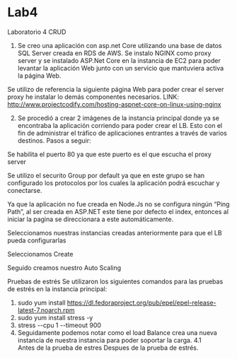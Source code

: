 # Lab4
Laboratorio 4 CRUD
1.	Se creo una aplicación con asp.net Core utilizando una base de datos SQL Server creada en RDS de AWS. Se instalo NGINX como proxy server y se instalado ASP.Net Core en la instancia de EC2 para poder levantar la aplicación Web junto con un servicio que mantuviera activa la página Web.
 

Se utilizo de referencia la siguiente página Web para poder crear el server proxy he instalar lo demás componentes necesarios.
LINK: http://www.projectcodify.com/hosting-aspnet-core-on-linux-using-nginx  

2.	Se procedió a crear 2 imágenes de la instancia principal donde ya se encontraba la aplicación corriendo para poder crear el LB. Esto con el fin de administrar el tráfico de aplicaciones entrantes a través de varios destinos. Pasos a seguir:
 

Se habilita el puerto 80 ya que este puerto es el que escucha el proxy server

 







Se utilizo el securito Group por default ya que en este grupo se han configurado los protocolos por los cuales la aplicación podrá escuchar y conectarse.
 
Ya que la aplicación no fue creada en Node.Js no se configura ningún “Ping Path”, al ser creada en ASP.NET este tiene por defecto el index, entonces al iniciar la pagina se direccionara a este automáticamente. 
 






Seleccionamos nuestras instancias creadas anteriormente para que el LB pueda configurarlas

 
Seleccionamos Create

 
 


Seguido creamos nuestro Auto Scaling 
 
 
 
 
  
 
 

Pruebas de estrés
Se utilizaron los siguientes comandos para las pruebas de estrés en la instancia principal:
1.	 sudo yum install https://dl.fedoraproject.org/pub/epel/epel-release-latest-7.noarch.rpm
2.	sudo yum install stress -y
3.	stress --cpu 1 --timeout 900
4.	Seguidamente podemos notar como el load Balance crea una nueva instancia de nuestra instancia para poder soportar la carga.
4.1	 
Antes de la prueba de estres
 Despues de la prueba de estrés.

 



